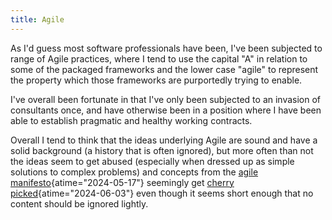 ```yaml
---
title: Agile
---
```


As I'd guess most software professionals have been, I've been
subjected to range of Agile practices, where I tend to use the capital
"A" in relation to some of the packaged frameworks and the lower case
"agile" to represent the property which those frameworks are
purportedly trying to enable.

I've overall been fortunate in that I've only been subjected to an
invasion of consultants once, and have otherwise been in a position
where I have been able to establish pragmatic and healthy working
contracts.

Overall I tend to think that the ideas underlying Agile are sound and
have a solid background (a history that is often ignored), but more
often than not the ideas seem to get abused (especially when dressed up
as simple solutions to complex problems) and concepts from the
[agile manifesto](https://agilemanifesto.org "Manifesto for Agile Software Development"){atime="2024-05-17"}
seemingly get
[cherry picked](https://en.wikipedia.org/wiki/Cherry_picking "Cherry picking - Wikipedia"){atime="2024-06-03"}
even though it seems short enough that no content should be ignored
lightly.
